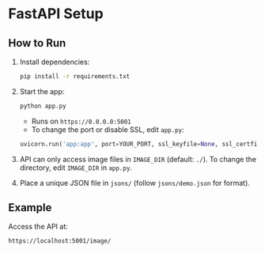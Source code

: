 # FastAPI Setup

## How to Run

1. Install dependencies:

   ```bash
   pip install -r requirements.txt
   ```

2. Start the app:

   ```bash
   python app.py
   ```

   - Runs on `https://0.0.0.0:5001`
   - To change the port or disable SSL, edit `app.py`:

   ```python
   uvicorn.run('app:app', port=YOUR_PORT, ssl_keyfile=None, ssl_certfile=None)
   ```

3. API can only access image files in `IMAGE_DIR` (default: `./`). To change the directory, edit `IMAGE_DIR` in `app.py`.

4. Place a unique JSON file in `jsons/` (follow `jsons/demo.json` for format).

## Example

Access the API at:

```
https://localhost:5001/image/
```
